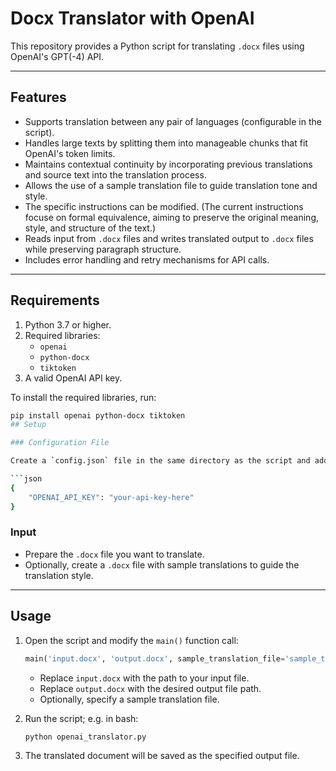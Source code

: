 # Docx Translator with OpenAI

This repository provides a Python script for translating `.docx` files using OpenAI's GPT(-4) API.

---

## Features

- Supports translation between any pair of languages (configurable in the script).
- Handles large texts by splitting them into manageable chunks that fit OpenAI's token limits.
- Maintains contextual continuity by incorporating previous translations and source text into the translation process.
- Allows the use of a sample translation file to guide translation tone and style.
- The specific instructions can be modified. (The current instructions focuse on formal equivalence, aiming to preserve the original meaning, style, and structure of the text.)
- Reads input from `.docx` files and writes translated output to `.docx` files while preserving paragraph structure.
- Includes error handling and retry mechanisms for API calls.

---

## Requirements

1. Python 3.7 or higher.
2. Required libraries:
   - `openai`
   - `python-docx`
   - `tiktoken`
3. A valid OpenAI API key.

To install the required libraries, run:

```bash
pip install openai python-docx tiktoken
## Setup

### Configuration File

Create a `config.json` file in the same directory as the script and add your OpenAI API key:

```json
{
    "OPENAI_API_KEY": "your-api-key-here"
}
```

### Input

- Prepare the `.docx` file you want to translate.
- Optionally, create a `.docx` file with sample translations to guide the translation style.

---

## Usage

1. Open the script and modify the `main()` function call:

   ```python
   main('input.docx', 'output.docx', sample_translation_file='sample_translation.docx')
   ```

   - Replace `input.docx` with the path to your input file.
   - Replace `output.docx` with the desired output file path.
   - Optionally, specify a sample translation file.

2. Run the script; e.g. in bash:

   ```bash
   python openai_translator.py
   ```

3. The translated document will be saved as the specified output file.



